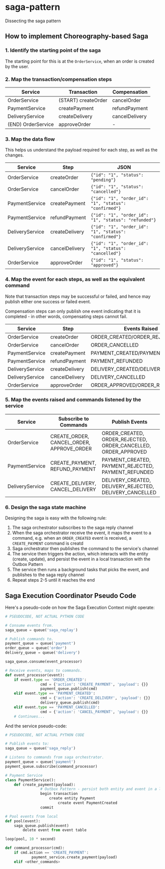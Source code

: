 # saga-pattern
Dissecting the saga pattern

## How to implement Choreography-based Saga

### 1. Identify the starting point of the saga

The starting point for this is at the `OrderService`, when an order is created by the user.

### 2. Map the transaction/compensation steps

| Service | Transaction | Compensation |
| --          | --           | --      |
| OrderService | (START) createOrder | cancelOrder |
| PaymentService | createPayment | refundPayment |
| DeliveryService | createDelivery | cancelDelivery |
| (END) OrderService | approveOrder | - |

### 3. Map the data flow

This helps us understand the payload required for each step, as well as the changes.

| Service | Step | JSON |
| --      | --          | --           |
| OrderService | createOrder | `{"id": "1", "status": "pending"}` |
| OrderService | cancelOrder | `{"id": "1", "status": "cancelled"}` |
| PaymentService | createPayment | `{"id": "1", "order_id": "1", "status": "confirmed"}` |
| PaymentService | refundPayment | `{"id": "1", "order_id": "1", "status": "refunded"}` |
| DeliveryService | createDelivery | `{"id": "1", "order_id": "1", "status": "confirmed"}` |
| DeliveryService | cancelDelivery | `{"id": "1", "order_id": "1", "status": "cancelled"}` |
| OrderService | approveOrder | `{"id": "1", "status": "approved"}` |

### 4. Map the event for each steps, as well as the equivalent command

Note that transaction steps may be successful or failed, and hence may publish either one success or failed event.

Compensation steps can only publish one event indicating that it is completed - in other words, compensating steps cannot fail.

| Service | Step | Events Raised |
| --      | --          | --            |
| OrderService | createOrder | ORDER_CREATED/ORDER_REJECTED |
| OrderService | cancelOrder | ORDER_CANCELLED |
| PaymentService | createPayment | PAYMENT_CREATED/PAYMENT_REJECTED |
| PaymentService | refundPayment | PAYMENT_REFUNDED |
| DeliveryService | createDelivery | DELIVERY_CREATED/DELIVERY_REJECTED |
| DeliveryService | cancelDelivery | DELIVERY_CANCELLED |
| OrderService | approveOrder | ORDER_APPROVED/ORDER_REJECTED |

### 5. Map the events raised and commands listened by the service

| Service | Subscribe to Commands | Publish Events |
| --      | --          | --            |
| OrderService | CREATE_ORDER, CANCEL_ORDER, APPROVE_ORDER | ORDER_CREATED, ORDER_REJECTED, ORDER_CANCELLED, ORDER_APPROVED |
| PaymentService | CREATE_PAYMENT, REFUND_PAYMENT | PAYMENT_CREATED, PAYMENT_REJECTED, PAYMENT_REFUNDED |
| DeliveryService | CREATE_DELIVERY, CANCEL_DELIVERY | DELIVERY_CREATED, DELIVERY_REJECTED, DELIVERY_CANCELLED |


### 6. Design the saga state machine

Designing the saga is easy with the following rule:

1. The saga orchestrator subscribes to the saga reply channel
2. When the saga orchestrator receive the event, it maps the event to a command, e.g. when an `ORDER_CREATED` event is received, a `CREATE_PAYMENT` command is creatd
3. Saga orchestrator then publishes the command to the service's channel
4. The service then triggers the action, which interacts with the entity (create, update), and persist the event in a local transaction with the Outbox Pattern
5. The service then runs a background tasks that picks the event, and publishes to the saga reply channel
6. Repeat steps 2-5 until it reaches the end

## Saga Execution Coordinator Pseudo Code

Here's a pseudo-code on how the Saga Execution Context might operate:
```python
# PSEUDOCODE, NOT ACTUAL PYTHON CODE

# Consume events from.
saga_queue = queue('saga_replay')

# Publish commands to.
payment_queue = queue('payment')
order_queue = queue('order')
delivery_queue = queue('delivery')

saga_queue.consume(event_processor)

# Receive events, maps to commands.
def event_processor(event):
    if event.type == 'ORDER_CREATED':
				cmd = {'action': 'CREATE_PAYMENT', 'payload': {}}
				payment_queue.publish(cmd)
    elif event.type == 'PAYMENT_CREATED':
				cmd = {'action': 'CREATE_DELIVERY', 'payload': {}}
				delivery_queue.publish(cmd)
    elif event.type == 'PAYMENT_CANCELLED':
				cmd = {'action': 'CANCEL_PAYMENT', 'payload': {}}
    # Continues...
```

And the service pseudo-code:

```python
# PSEUDOCODE, NOT ACTUAL PYTHON CODE

# Publish events to:
saga_queue = queue('saga_reply')

# Listens to commands from saga orchestrator.
payment_queue = queue('payment')
payment_queue.subscribe(command_processor)

# Payment Service
class PaymentService():
    def create_payment(payload):
				# Outbox Pattern - persist both entity and event in a local transaction.
				begin transaction
				    create entity Payment
						create event PaymentCreated
				commit

# Pool events from local
def pool(event):
    saga_queue.publish(event)
		delete event from event table

loop(pool, 10 * second)

def command_processor(cmd):
    if cmd.action == 'CREATE_PAYMENT':
		    payment_service.create_payment(payload)
    elif <other_commands>
```
